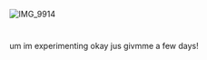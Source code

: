 ![IMG_9914](https://github.com/user-attachments/assets/902ab77d-e538-444d-b236-db0e93258eda)

# 
um im experimenting okay jus givmme a few days!
